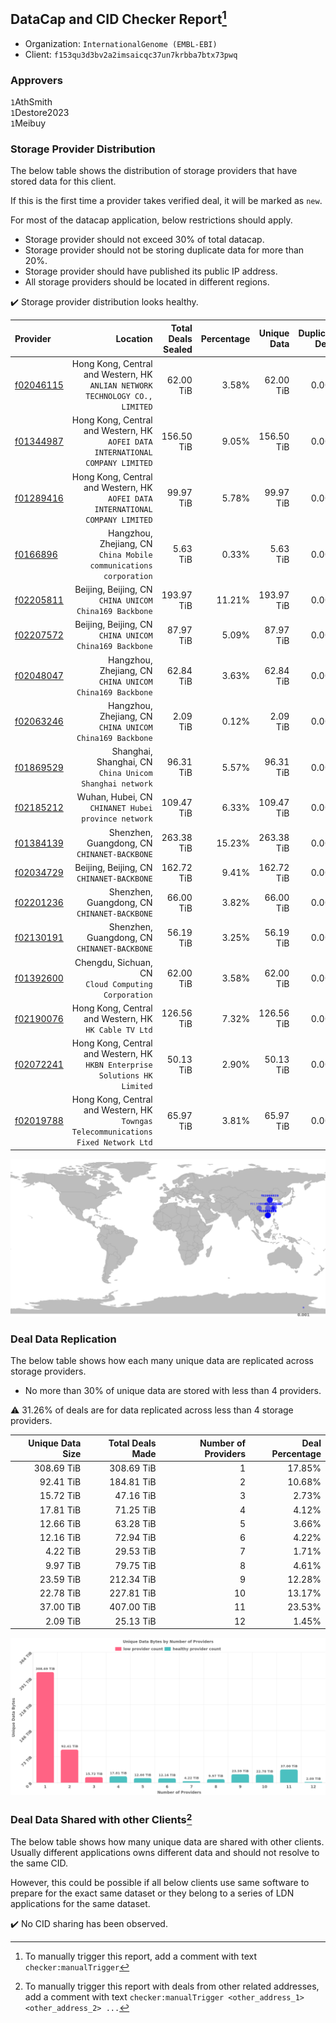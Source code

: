 ## DataCap and CID Checker Report[^1]
 - Organization: `InternationalGenome (EMBL-EBI)`
 - Client: `f153qu3d3bv2a2imsaicqc37un7krbba7btx73pwq`
### Approvers
`1`AthSmith<br/>`1`Destore2023<br/>`1`Meibuy

### Storage Provider Distribution
The below table shows the distribution of storage providers that have stored data for this client.

If this is the first time a provider takes verified deal, it will be marked as `new`.

For most of the datacap application, below restrictions should apply.
 - Storage provider should not exceed 30% of total datacap.
 - Storage provider should not be storing duplicate data for more than 20%.
 - Storage provider should have published its public IP address.
 - All storage providers should be located in different regions.

✔️ Storage provider distribution looks healthy.

| Provider                                              |                                                                              Location | Total Deals Sealed | Percentage | Unique Data | Duplicate Deals |
| :---------------------------------------------------- | ------------------------------------------------------------------------------------: | -----------------: | ---------: | ----------: | --------------: |
| [f02046115](https://filfox.info/en/address/f02046115) |       Hong Kong, Central and Western, HK<br/>`ANLIAN NETWORK TECHNOLOGY CO., LIMITED` |          62.00 TiB |      3.58% |   62.00 TiB |           0.00% |
| [f01344987](https://filfox.info/en/address/f01344987) |     Hong Kong, Central and Western, HK<br/>`AOFEI DATA INTERNATIONAL COMPANY LIMITED` |         156.50 TiB |      9.05% |  156.50 TiB |           0.00% |
| [f01289416](https://filfox.info/en/address/f01289416) |     Hong Kong, Central and Western, HK<br/>`AOFEI DATA INTERNATIONAL COMPANY LIMITED` |          99.97 TiB |      5.78% |   99.97 TiB |           0.00% |
| [f0166896](https://filfox.info/en/address/f0166896)   |                  Hangzhou, Zhejiang, CN<br/>`China Mobile communications corporation` |           5.63 TiB |      0.33% |    5.63 TiB |           0.00% |
| [f02205811](https://filfox.info/en/address/f02205811) |                             Beijing, Beijing, CN<br/>`CHINA UNICOM China169 Backbone` |         193.97 TiB |     11.21% |  193.97 TiB |           0.00% |
| [f02207572](https://filfox.info/en/address/f02207572) |                             Beijing, Beijing, CN<br/>`CHINA UNICOM China169 Backbone` |          87.97 TiB |      5.09% |   87.97 TiB |           0.00% |
| [f02048047](https://filfox.info/en/address/f02048047) |                           Hangzhou, Zhejiang, CN<br/>`CHINA UNICOM China169 Backbone` |          62.84 TiB |      3.63% |   62.84 TiB |           0.00% |
| [f02063246](https://filfox.info/en/address/f02063246) |                           Hangzhou, Zhejiang, CN<br/>`CHINA UNICOM China169 Backbone` |           2.09 TiB |      0.12% |    2.09 TiB |           0.00% |
| [f01869529](https://filfox.info/en/address/f01869529) |                            Shanghai, Shanghai, CN<br/>`China Unicom Shanghai network` |          96.31 TiB |      5.57% |   96.31 TiB |           0.00% |
| [f02185212](https://filfox.info/en/address/f02185212) |                                Wuhan, Hubei, CN<br/>`CHINANET Hubei province network` |         109.47 TiB |      6.33% |  109.47 TiB |           0.00% |
| [f01384139](https://filfox.info/en/address/f01384139) |                                       Shenzhen, Guangdong, CN<br/>`CHINANET-BACKBONE` |         263.38 TiB |     15.23% |  263.38 TiB |           0.00% |
| [f02034729](https://filfox.info/en/address/f02034729) |                                          Beijing, Beijing, CN<br/>`CHINANET-BACKBONE` |         162.72 TiB |      9.41% |  162.72 TiB |           0.00% |
| [f02201236](https://filfox.info/en/address/f02201236) |                                       Shenzhen, Guangdong, CN<br/>`CHINANET-BACKBONE` |          66.00 TiB |      3.82% |   66.00 TiB |           0.00% |
| [f02130191](https://filfox.info/en/address/f02130191) |                                       Shenzhen, Guangdong, CN<br/>`CHINANET-BACKBONE` |          56.19 TiB |      3.25% |   56.19 TiB |           0.00% |
| [f01392600](https://filfox.info/en/address/f01392600) |                                Chengdu, Sichuan, CN<br/>`Cloud Computing Corporation` |          62.00 TiB |      3.58% |   62.00 TiB |           0.00% |
| [f02190076](https://filfox.info/en/address/f02190076) |                              Hong Kong, Central and Western, HK<br/>`HK Cable TV Ltd` |         126.56 TiB |      7.32% |  126.56 TiB |           0.00% |
| [f02072241](https://filfox.info/en/address/f02072241) |         Hong Kong, Central and Western, HK<br/>`HKBN Enterprise Solutions HK Limited` |          50.13 TiB |      2.90% |   50.13 TiB |           0.00% |
| [f02019788](https://filfox.info/en/address/f02019788) | Hong Kong, Central and Western, HK<br/>`Towngas Telecommunications Fixed Network Ltd` |          65.97 TiB |      3.81% |   65.97 TiB |           0.00% |

<img src="https://raw.githubusercontent.com/data-preservation-programs/filplus-checker-assets/main/filecoin-project/filecoin-plus-large-datasets/issues/1610/1691033633097.png"/>

### Deal Data Replication
The below table shows how each many unique data are replicated across storage providers.

- No more than 30% of unique data are stored with less than 4 providers.

⚠️ 31.26% of deals are for data replicated across less than 4 storage providers.

| Unique Data Size | Total Deals Made | Number of Providers | Deal Percentage |
| ---------------: | ---------------: | ------------------: | --------------: |
|       308.69 TiB |       308.69 TiB |                   1 |          17.85% |
|        92.41 TiB |       184.81 TiB |                   2 |          10.68% |
|        15.72 TiB |        47.16 TiB |                   3 |           2.73% |
|        17.81 TiB |        71.25 TiB |                   4 |           4.12% |
|        12.66 TiB |        63.28 TiB |                   5 |           3.66% |
|        12.16 TiB |        72.94 TiB |                   6 |           4.22% |
|         4.22 TiB |        29.53 TiB |                   7 |           1.71% |
|         9.97 TiB |        79.75 TiB |                   8 |           4.61% |
|        23.59 TiB |       212.34 TiB |                   9 |          12.28% |
|        22.78 TiB |       227.81 TiB |                  10 |          13.17% |
|        37.00 TiB |       407.00 TiB |                  11 |          23.53% |
|         2.09 TiB |        25.13 TiB |                  12 |           1.45% |

<img src="https://raw.githubusercontent.com/data-preservation-programs/filplus-checker-assets/main/filecoin-project/filecoin-plus-large-datasets/issues/1610/1691033633858.png"/>

### Deal Data Shared with other Clients[^3]
The below table shows how many unique data are shared with other clients.
Usually different applications owns different data and should not resolve to the same CID.

However, this could be possible if all below clients use same software to prepare for the exact same dataset or they belong to a series of LDN applications for the same dataset.

✔️ No CID sharing has been observed.

[^1]: To manually trigger this report, add a comment with text `checker:manualTrigger`

[^2]: Deals from those addresses are combined into this report as they are specified with `checker:manualTrigger`

[^3]: To manually trigger this report with deals from other related addresses, add a comment with text `checker:manualTrigger <other_address_1> <other_address_2> ...`
